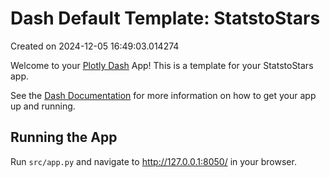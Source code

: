 # Dash Default Template: StatstoStars

Created on 2024-12-05 16:49:03.014274

Welcome to your [Plotly Dash](https://plotly.com/dash/) App! This is a template for your StatstoStars app.

See the [Dash Documentation](https://dash.plotly.com/introduction) for more information on how to get your app up and running.

## Running the App

Run `src/app.py` and navigate to http://127.0.0.1:8050/ in your browser.